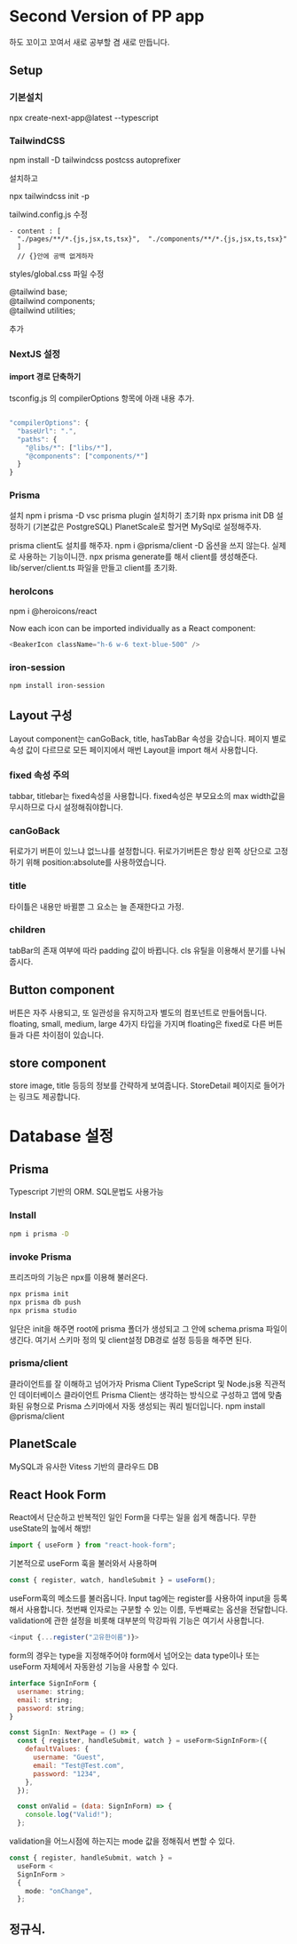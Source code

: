 # Second Version of PP app

하도 꼬이고 꼬여서 새로 공부할 겸 새로 만듭니다.

## Setup

### 기본설치

npx create-next-app@latest --typescript

### TailwindCSS

npm install -D tailwindcss postcss autoprefixer

설치하고

npx tailwindcss init -p

tailwind.config.js 수정

```
- content : [
  "./pages/**/*.{js,jsx,ts,tsx}",  "./components/**/*.{js,jsx,ts,tsx}"
  ]
  // {}안에 공백 없게하자

```

styles/global.css 파일 수정

@tailwind base;  
@tailwind components;  
@tailwind utilities;

추가

### NextJS 설정

#### import 경로 단축하기

tsconfig.js 의 compilerOptions 항목에 아래 내용 추가.

```javascript

"compilerOptions": {
  "baseUrl": ".",
  "paths": {
    "@libs/*": ["libs/*"],
    "@components": ["components/*"]
  }
}

```

### Prisma

설치
npm i prisma -D
vsc prisma plugin 설치하기
초기화
npx prisma init
DB 설정하기 (기본값은 PostgreSQL)
PlanetScale로 할거면 MySql로 설정해주자.

prisma client도 설치를 해주자.
npm i @prisma/client
-D 옵션을 쓰지 않는다. 실제로 사용하는 기능이니깐.
npx prisma generate를 해서 client를 생성해준다.
lib/server/client.ts 파일을 만들고 client를 초기화.

### heroIcons

npm i @heroicons/react

Now each icon can be imported individually as a React component:

```javascript
<BeakerIcon className="h-6 w-6 text-blue-500" />
```

### iron-session

```bash
npm install iron-session
```

## Layout 구성

Layout component는 canGoBack, title, hasTabBar 속성을 갖습니다. 페이지 별로 속성 값이 다르므로 모든 페이지에서 매번 Layout을 import 해서 사용합니다.

### fixed 속성 주의

tabbar, titlebar는 fixed속성을 사용합니다. fixed속성은 부모요소의 max width값을 무시하므로 다시 설정해줘야합니다.

### canGoBack

뒤로가기 버튼이 있느냐 없느냐를 설정합니다. 뒤로가기버튼은 항상 왼쪽 상단으로 고정하기 위해 position:absolute를 사용하였습니다.

### title

타이틀은 내용만 바뀔뿐 그 요소는 늘 존재한다고 가정.

### children

tabBar의 존재 여부에 따라 padding 값이 바뀝니다. cls 유틸을 이용해서 분기를 나눠줍시다.

## Button component

버튼은 자주 사용되고, 또 일관성을 유지하고자 별도의 컴포넌트로 만들어둡니다.
floating, small, medium, large 4가지 타입을 가지며 floating은 fixed로 다른 버튼들과 다른 차이점이 있습니다.

## store component

store image, title 등등의 정보를 간략하게 보여줍니다.
StoreDetail 페이지로 들어가는 링크도 제공합니다.

# Database 설정

## Prisma

Typescript 기반의 ORM.
SQL문법도 사용가능

### Install

```bash
npm i prisma -D
```

### invoke Prisma

프리즈마의 기능은 npx를 이용해 불러온다.

```bash
npx prisma init
npx prisma db push
npx prisma studio
```

일단은 init을 해주면 root에 prisma 폴더가 생성되고 그 안에 schema.prisma 파일이 생긴다.
여기서 스키마 정의 및 client설정 DB경로 설정 등등을 해주면 된다.

### prisma/client

클라이언트를 잘 이해하고 넘어가자
Prisma Client
TypeScript 및 Node.js용 직관적인 데이터베이스 클라이언트
Prisma Client는 생각하는 방식으로 구성하고 앱에 맞춤화된 유형으로 Prisma 스키마에서 자동 생성되는 쿼리 빌더입니다.
npm install @prisma/client

## PlanetScale

MySQL과 유사한 Vitess 기반의 클라우드 DB

## React Hook Form

React에서 단순하고 반복적인 일인 Form을 다루는 일을 쉽게 해줍니다. 무한 useState의 늪에서 해방!

```javascript
import { useForm } from "react-hook-form";
```

기본적으로 useForm 훅을 불러와서 사용하며

```javascript
const { register, watch, handleSubmit } = useForm();
```

useForm훅의 메소드를 불러옵니다.
Input tag에는 register를 사용하여 input을 등록해서 사용합니다. 첫번째 인자로는 구분할 수 있는 이름, 두번째로는 옵션을 전달합니다. validation에 관한 설정을 비롯해 대부분의 막강파워 기능은 여기서 사용합니다.

```javascript
<input {...register("고유한이름")}>
```

form의 경우는 type을 지정해주어야 form에서 넘어오는 data type이나 또는 useForm 자체에서 자동완성 기능을 사용할 수 있다.

```javascript
interface SignInForm {
  username: string;
  email: string;
  password: string;
}

const SignIn: NextPage = () => {
  const { register, handleSubmit, watch } = useForm<SignInForm>({
    defaultValues: {
      username: "Guest",
      email: "Test@Test.com",
      password: "1234",
    },
  });

  const onValid = (data: SignInForm) => {
    console.log("Valid!");
  };
```

validation을 어느시점에 하는지는 mode 값을 정해줘서 변할 수 있다.

```typescript
const { register, handleSubmit, watch } =
  useForm <
  SignInForm >
  {
    mode: "onChange",
  };
```

## 정규식.
